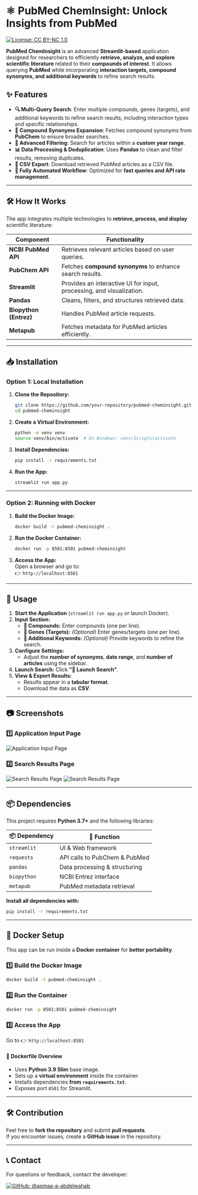 # ⚛️ PubMed ChemInsight: Unlock Insights from PubMed
[![License: CC BY-NC 1.0](https://img.shields.io/badge/License-CC%20BY--NC%201.0-lightgrey.svg)](https://creativecommons.org/licenses/by-nc/1.0/)

**PubMed ChemInsight** is an advanced **Streamlit-based** application designed for researchers to efficiently **retrieve, analyze, and explore scientific literature** related to their **compounds of interest**. It allows querying **PubMed** while incorporating **interaction targets, compound synonyms, and additional keywords** to refine search results.

## **✨ Features**
- **🔍 Multi-Query Search**: Enter multiple compounds, genes (targets), and additional keywords to refine search results, including interaction types and specific relationships.
- **🧪 Compound Synonyms Expansion**: Fetches compound synonyms from **PubChem** to ensure broader searches.
- **📆 Advanced Filtering**: Search for articles within a **custom year range**.
- **📊 Data Processing & Deduplication**: Uses **Pandas** to clean and filter results, removing duplicates.
- **📄 CSV Export**: Download retrieved PubMed articles as a CSV file.
- **🚀 Fully Automated Workflow**: Optimized for **fast queries and API rate management**.

---

## **🛠️ How It Works**
The app integrates multiple technologies to **retrieve, process, and display** scientific literature:

| **Component**         | **Functionality** |
|----------------------|----------------|
| **NCBI PubMed API**  | Retrieves relevant articles based on user queries. |
| **PubChem API**      | Fetches **compound synonyms** to enhance search results. |
| **Streamlit**        | Provides an interactive UI for input, processing, and visualization. |
| **Pandas**          | Cleans, filters, and structures retrieved data. |
| **Biopython (Entrez)** | Handles PubMed article requests. |
| **Metapub**         | Fetches metadata for PubMed articles efficiently. |

---

## **📥 Installation**

### **Option 1: Local Installation**
1. **Clone the Repository:**
   ```bash
   git clone https://github.com/your-repository/pubmed-cheminsight.git
   cd pubmed-cheminsight
   ```

2. **Create a Virtual Environment:**
   ```bash
   python -m venv venv
   source venv/bin/activate  # On Windows: venv\Scripts\activate
   ```

3. **Install Dependencies:**
   ```bash
   pip install -r requirements.txt
   ```

4. **Run the App:**
   ```bash
   streamlit run app.py
   ```

---

### **Option 2: Running with Docker**
1. **Build the Docker Image:**
   ```bash
   docker build -t pubmed-cheminsight .
   ```

2. **Run the Docker Container:**
   ```bash
   docker run -p 8501:8501 pubmed-cheminsight
   ```

3. **Access the App:**  
   Open a browser and go to:  
   👉 `http://localhost:8501`

---

## **🚀 Usage**
1. **Start the Application** (`streamlit run app.py` or launch Docker).
2. **Input Section:**
   - **🧪 Compounds:** Enter compounds (one per line).
   - **🧬 Genes (Targets):** *(Optional)* Enter genes/targets (one per line).
   - **🔗 Additional Keywords:** *(Optional)* Provide keywords to refine the search.
3. **Configure Settings:**
   - Adjust the **number of synonyms**, **date range**, and **number of articles** using the sidebar.
4. **Launch Search:** Click **"🚀 Launch Search"**.
5. **View & Export Results:**  
   - Results appear in a **tabular format**.
   - Download the data as **CSV**.

---

## **📷 Screenshots**
### **1️⃣ Application Input Page**
![Application Input Page](images/1.png)

### **2️⃣ Search Results Page**
![Search Results Page](images/2.png)
![Search Results Page](images/3.png)

---

## **📦 Dependencies**
This project requires **Python 3.7+** and the following libraries:

| 📦 Dependency | 🔧 Function |
|--------------|------------|
| `streamlit`  | UI & Web framework |
| `requests`   | API calls to PubChem & PubMed |
| `pandas`     | Data processing & structuring |
| `biopython`  | NCBI Entrez interface |
| `metapub`    | PubMed metadata retrieval |

**Install all dependencies with:**
```bash
pip install -r requirements.txt
```

---

## **🐳 Docker Setup**
This app can be run inside a **Docker container** for **better portability**.

### **1️⃣ Build the Docker Image**
```bash
docker build -t pubmed-cheminsight .
```

### **2️⃣ Run the Container**
```bash
docker run -p 8501:8501 pubmed-cheminsight
```

### **3️⃣ Access the App**
Go to 👉 `http://localhost:8501`

#### **📌 Dockerfile Overview**
- Uses **Python 3.9 Slim** base image.
- Sets up a **virtual environment** inside the container.
- Installs dependencies **from `requirements.txt`**.
- Exposes port `8501` for Streamlit.

---

## **🛠️ Contribution**
Feel free to **fork the repository** and submit **pull requests**.  
If you encounter issues, create a **GitHub issue** in the repository.

---

## **📞 Contact**
For questions or feedback, contact the developer:

[![GitHub: @asmaa-a-abdelwahab](https://img.shields.io/badge/GitHub-%40asmaa--a--abdelwahab-blue?logo=github)](https://github.com/asmaa-a-abdelwahab)